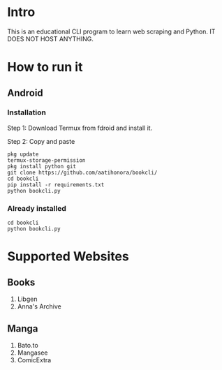 # Intro
This is an educational CLI program to learn web scraping and Python. 
IT DOES NOT HOST ANYTHING.

# How to run it
## Android
### Installation

Step 1: Download Termux from fdroid and install it.

Step 2: Copy and paste 
```
pkg update
termux-storage-permission
pkg install python git
git clone https://github.com/aatihonora/bookcli/
cd bookcli
pip install -r requirements.txt
python bookcli.py
```
### Already installed
```
cd bookcli
python bookcli.py
```

# Supported Websites 
## Books
1. Libgen 
2. Anna's Archive

## Manga
1. Bato.to
2. Mangasee
3. ComicExtra



